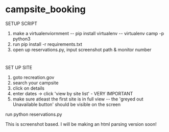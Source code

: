 # campsite_booking
SETUP SCRIPT
1. make a virtualenviornment
  -- pip install virtualenv
  -- virtualenv camp -p python3
2. run pip install -r requirements.txt
3. open up reservations.py, input screenshot path & monitor number

# 
SET UP SITE
1. goto recreation.gov
2. search your campsite
3. click on details
4. enter dates -> click 'view by site list' - VERY IMPORTANT
5. make sure atleast the first site is in full view
    -- the 'greyed out Unavailable button' should be visible on the screen
    
run python reservations.py

This is screenshot based. I will be making an html parsing version soon!
    

